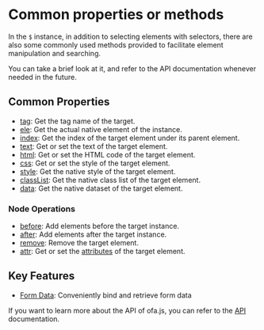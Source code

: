 # Common properties or methods

In the `$` instance, in addition to selecting elements with selectors, there are also some commonly used methods provided to facilitate element manipulation and searching.

You can take a brief look at it, and refer to the API documentation whenever needed in the future.

## Common Properties

- [tag](../../api/others/tag.md): Get the tag name of the target.
- [ele](../../api/instance/ele.md): Get the actual native element of the instance.
- [index](../../api/others/index.md): Get the index of the target element under its parent element.
- [text](../../api/props/text.md): Get or set the text of the target element.
- [html](../../api/props/html.md): Get or set the HTML code of the target element.
- [css](../../api/props/css.md): Get or set the style of the target element.
- [style](../../api/props/style.md): Get the native style of the target element.
- [classList](../../api/props/class-list.md): Get the native class list of the target element.
- [data](../../api/props/data.md): Get the native dataset of the target element.

### Node Operations

- [before](../../api/operation/before.md): Add elements before the target instance.
- [after](../../api/operation/after.md): Add elements after the target instance.
- [remove](../../api/operation/remove.md): Remove the target element.
- [attr](../../api/props/attr.md): Get or set the [attributes](https://developer.mozilla.org/en-US/docs/Web/API/Element/attributes) of the target element.

## Key Features

- [Form Data](../../api/others/form-data.md): Conveniently bind and retrieve form data

If you want to learn more about the API of ofa.js, you can refer to the [API](../../api/index.md) documentation.